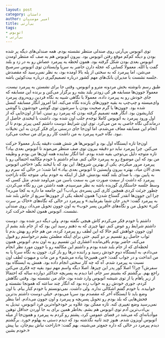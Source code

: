 ```yaml
---
layout: post
category: داستان
author: امیر مومنیان
title: بی‌آرتی
tags:
- اتوبوس
- بی‌آرتی
---
```


توی اتوبوس بی‌آرتی روی صندلی منتظر نشسته بودم. همه صندلی‌های دیگه پر شده بودن و دیگه کم‌کم موقع رفتن اتوبوس بود. بیرون اتوبوس هم یه صف که منتظر اومدن اتوبوس بعدی بودن شکل گرفته بود. همون لحظه یه پیرمرد عصاش رو به در زد و بلند گفت یا الله. معمولا کسایی که عجله دارن حاضر به سرپا وایستادن توی اتوبوس سرصبح می‌شن، اما پیرمرد که به سختی از پله بالا اومده بود، به نظر نمی‌رسید که مقصدش جلسه نشست با مدیران بانک‌های مهم کشور درباره تصمیم‌گیری درباره بیت‌کوئین باشه.

طبق رسم نانوشته بخش مردونه مترو و اتوبوس، وقتی جا برای نشستن یه پیرمرد نیست، معمولا جوون‌ها مسابقه هر کی زودتر بلند بشه رو برگزار می‌کنن و برنده این مسابقه که جای خودش رو به پیرمرد داده، معمولا با نگاهی شبیه به نگاه فردین روبه‌روی پیرمرد وای‌میسته و چپ‌چپ به بقیه جوون‌های بازنده نگاه می‌کنه. اما امروز انگار مسابقه کنسل شده بود. جوون‌ها یا گرم صحبت بودن یا سرشون توی گوشی خودشون یا گوشی کناریشون بود. انگار همه تصمیم گرفته بودن که پیرمرد رو نبینن، اما از اون‌جایی که از اول ورود پیرمرد به اتوبوس کاملا توجه‌م جلب اون شده بود، داشت با لبخندی حاصل از درماندگی نگاه خاصی به من می‌کرد. توی اون شرایط دوست داشتم کمی پیرتر بودم تا از انجام این مسابقه معاف می‌شدم، اما اون‌جا جای درستی برای فکر کردن به این تخیلات نبود. نگاه خیره پیرمرد به من داشت کار رو برای من سخت می‌کرد.

اون‌جا تازه ایستگاه اول بود و اتوبوس‌ها هر شش هفت دقیقه یک‌بار معمولا حرکت می‌کنن. چرا پیرمرد نباید دو دقیقه بیرون توی صف منتظر می‌موند تا اتوبوس بعدی بیاد؟ تازه متوجه دلیل بی‌توجی بقیه شده بودم. اما انگار نماینده همه اون‌ها من بودم و وظیفه من بود که این موضوع رو به پیرمرد حالی کنم. مدام داشتم با خودم مکالمه احتمالی رو با پیرمرد مرور میکردم. یکی از بهترین شروع‌ها، این بود که با لبخند بگم: «حاجی اتوبوس بعدی الان میاد، بهتره بیرون وایستین تا اتوبوس بعدی بیاد.» اما شت؛ در حالی که سرم رو به پایین بود، با صدای بلند گفته بودمش. قبل از اینکه به خودم بیام، متوجه نگاه ناراحت پیرمرد که داشت از سمت صورت من به سمت باسن من می‌اومد شدم. مثل کسی که وسط جلسه خاستگاری گوزیده باشه به نظر میرسیدم. همه داشتن من رو نگاه می‌کردن. چطور جرئت کردی همچین کاری کنی پسره‌ی بی‌ادب؟ این جامعه ما داره به کجا می‌ره؟ چرا این جوون‌ها انقدر گستاخ شدن؟ همون لحظه یکی از جوون‌ها سریع از جاش بلند شد به پیرمرد گفت: «پدر جان شما بفرمایید.» و پیرمرد در حالی که نگاه‌های «خاک بر سرت کنن» تحویل من و نگاه‌های «آفرین پسر خوب» به اون جوون تحویل می‌داد، روی صندلی نشست. اتوبوس همون لحظه حرکت کرد.

داشتم با خودم فکر می‌کردم کاش هیچی نگفته بودم. ولی دیگه دیر شده بود. دوست داشتم شرایط رو عوض کنم. تنها چیزی که به ذهنم رسید این بود که از جام بلند بشم از اون جوون خواهش کنم حالا که این لطف رو پیرمرد کرده، من هم جام رو بهش بدم تا ثواب حاصل رو تقسیم بر دو کنیم. حتی برای اینکه مطمئن بشم درخواستم رو قبول می‌کنه، حاضر بودم باقی‌مانده اعشاری این تقسیم رو به اون بدم. اتوبوس همون لحظه‌ای که از جام بلند شده بودم و داشتم این مکالمه رو با جوون مورد نظر انجام می‌دادم، به ایستگاه دوم خودش رسید و راننده درها رو باز کرد. جوون یه نگاه سرتا پا به من انداخت و در جواب گفت: «من همین‌جا پیاده می‌شم» و من مات و مبهوت لطف اون نسبت به پیرمرد شدم. آه که چه کار سختی انجام داده بود. همش یه ایستگاه بود سفرش؟ چرا؟ اصلا گور پدر این چیزها. اصلا دیگه واسم مهم نبود بقیه چه فکری می‌کنن راجع بهم. برگشتم که بشینم سر جام، اما دیدم یه پسربچه حداکثر دوازده ساله که احتمالا از زیر پاهام یا از توی شیشه اتوبوس وارد شده بود، جای من نشسته بود. وقتی نگاهش کردم، جوری خودش رو به خواب زده بود که انگار چند ساعته که همونجا نشسته و خوابیده. با خودم گفتم اشکالی نداره. ولی داشت. نمی‌تونستم با خودم کنار بیام. با اون وضع باید تا ایستگاه آخر که مقصدم بود سرپا می‌بودم. خیلی دوست داشتم بدترین فحش‌هایی که بلد بودم رو تحویل پسربچه و پیرمرد و اون جوون می‌دادم. اما بنظر نمی‌رسید وضع تغییری کنه. تازه ممکن بود علاوه بر خودخواه‌ترین فرد اتوبوس، تبدیل به بی‌ادب‌ترین آدم توی اتوبوس هم بشم. بخاطر همین برای به جا آوردن حداقل توهین موأدبانه‌ای که می‌شد در فضای عمومی کرد، پشتم رو کردم به پیرمرد و همون‌جا از میله اتوبوس آویزون شدم. هنوز چند ثانیه نگذشته بود که دیدم دستی به پهلوم خورد. برگشتم دیدم پیرمرد در حالی که داره جمع‌تر می‌شینه، بهم گفت: «ناراحت نباش ببم‌جان، بیا پیش خودم بشین.»
